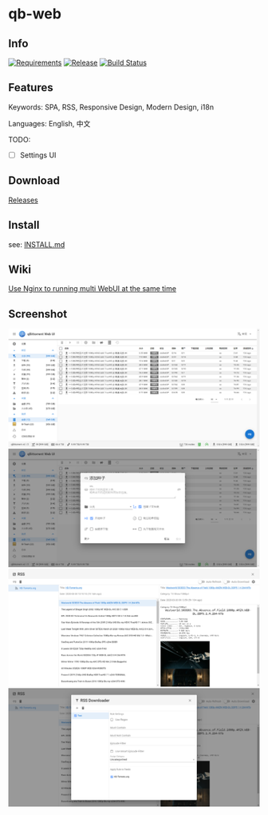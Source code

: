 # qb-web
## Info
[![Requirements](https://img.shields.io/badge/Tested-qBittorrent%20≥%20v4.2.3-brightgreen)](#)
[![Release](https://img.shields.io/github/v/release/CzBiX/qb-web?include_prereleases)](https://github.com/CzBiX/qb-web/releases/latest)
[![Build Status](https://travis-ci.com/CzBiX/qb-web.svg?branch=master)](https://travis-ci.com/CzBiX/qb-web)

## Features
Keywords: SPA, RSS, Responsive Design, Modern Design, i18n

Languages: English, 中文

TODO:
 - [ ] Settings UI

## Download

[Releases](https://github.com/CzBiX/qb-web/releases/latest)

## Install

see: [INSTALL.md](./INSTALL.md)

## Wiki

[Use Nginx to running multi WebUI at the same time](https://github.com/CzBiX/qb-web/wiki/Use-Nginx-to-running-multi-WebUI-at-the-same-time)

## Screenshot

![Main](./screenshot/main.png)
![Add Torrents](./screenshot/add-torrents.png)
![RSS](./screenshot/rss.png)
![RSS Rule](./screenshot/rss-rule.png)
